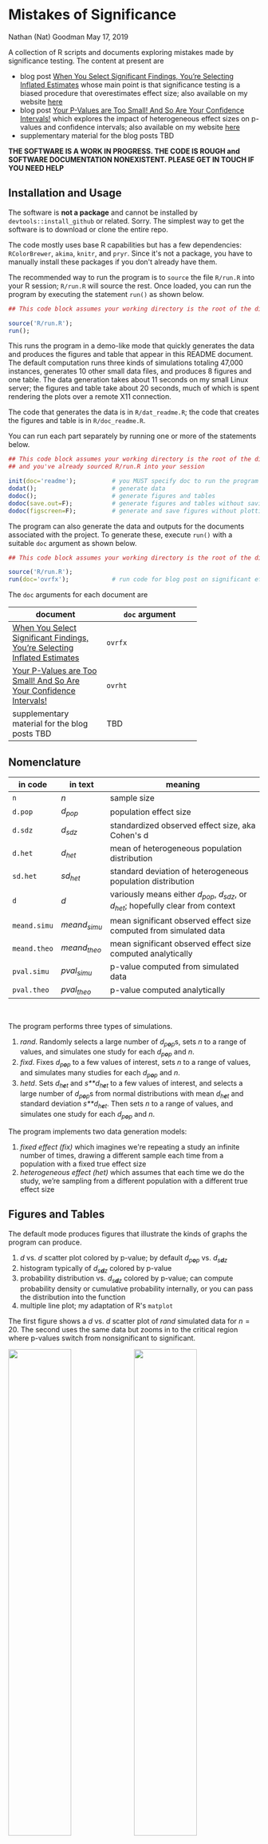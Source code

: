 Mistakes of Significance
================
Nathan (Nat) Goodman
May 17, 2019

<!-- README.md is generated from README.Rmd. Please edit that file -->
A collection of R scripts and documents exploring mistakes made by significance testing. The content at present are

-   blog post [When You Select Significant Findings, You’re Selecting Inflated Estimates](https://replicationnetwork.com/2019/02/16/goodman-when-youre-selecting-significant-findings-youre-selecting-inflated-estimates/) whose main point is that significance testing is a biased procedure that overestimates effect size; also available on my website [here](https://natgoodman.github.io/misig/ovrfx.stable.html)
-   blog post [Your P-Values are Too Small! And So Are Your Confidence Intervals!](https://replicationnetwork.com/2019/05/01/your-p-values-are-too-small-and-so-are-your-confidence-intervals/) which explores the impact of heterogeneous effect sizes on p-values and confidence intervals; also available on my website [here](https://natgoodman.github.io/misig/ovrht.stable.html)
-   supplementary material for the blog posts TBD

**THE SOFTWARE IS A WORK IN PROGRESS. THE CODE IS ROUGH and SOFTWARE DOCUMENTATION NONEXISTENT. PLEASE GET IN TOUCH IF YOU NEED HELP**

Installation and Usage
----------------------

The software is **not a package** and cannot be installed by `devtools::install_github` or related. Sorry. The simplest way to get the software is to download or clone the entire repo.

The code mostly uses base R capabilities but has a few dependencies: `RColorBrewer`, `akima`, `knitr`, and `pryr`. Since it's not a package, you have to manually install these packages if you don't already have them.

The recommended way to run the program is to `source` the file `R/run.R` into your R session; `R/run.R` will source the rest. Once loaded, you can run the program by executing the statement `run()` as shown below.

``` r
## This code block assumes your working directory is the root of the distribution

source('R/run.R');
run();
```

This runs the program in a demo-like mode that quickly generates the data and produces the figures and table that appear in this README document. The default computation runs three kinds of simulations totaling 47,000 instances, generates 10 other small data files, and produces 8 figures and one table. The data generation takes about 11 seconds on my small Linux server; the figures and table take about 20 seconds, much of which is spent rendering the plots over a remote X11 connection.

The code that generates the data is in `R/dat_readme.R`; the code that creates the figures and table is in `R/doc_readme.R`.

You can run each part separately by running one or more of the statements below.

``` r
## This code block assumes your working directory is the root of the distribution
## and you've already sourced R/run.R into your session

init(doc='readme');          # you MUST specify doc to run the program in pieces
dodat();                     # generate data
dodoc();                     # generate figures and tables
dodoc(save.out=F);           # generate figures and tables without saving them
dodoc(figscreen=F);          # generate and save figures without plotting to screen. much faster!
```

The program can also generate the data and outputs for the documents associated with the project. To generate these, execute `run()` with a suitable `doc` argument as shown below.

``` r
## This code block assumes your working directory is the root of the distribution.

source('R/run.R');
run(doc='ovrfx');            # run code for blog post on significant effect size inflation
```

The `doc` arguments for each document are

<table style="width:75%;">
<colgroup>
<col width="37%" />
<col width="37%" />
</colgroup>
<thead>
<tr class="header">
<th>document</th>
<th><code>doc</code> argument</th>
</tr>
</thead>
<tbody>
<tr class="odd">
<td><a href="https://replicationnetwork.com/2019/02/16/goodman-when-youre-selecting-significant-findings-youre-selecting-inflated-estimates/">When You Select Significant Findings, You’re Selecting Inflated Estimates</a></td>
<td><code>ovrfx</code></td>
</tr>
<tr class="even">
<td><a href="https://replicationnetwork.com/2019/05/01/your-p-values-are-too-small-and-so-are-your-confidence-intervals/">Your P-Values are Too Small! And So Are Your Confidence Intervals!</a></td>
<td><code>ovrht</code></td>
</tr>
<tr class="odd">
<td>supplementary material for the blog posts TBD</td>
<td>TBD</td>
</tr>
</tbody>
</table>

Nomenclature
------------

<table>
<colgroup>
<col width="12%" />
<col width="12%" />
<col width="74%" />
</colgroup>
<thead>
<tr class="header">
<th>in code</th>
<th>in text</th>
<th>meaning</th>
</tr>
</thead>
<tbody>
<tr class="odd">
<td><code>n</code></td>
<td><span class="math inline"><em>n</em></span></td>
<td>sample size</td>
</tr>
<tr class="even">
<td><code>d.pop</code></td>
<td><span class="math inline"><em>d</em><sub><em>p</em><em>o</em><em>p</em></sub></span></td>
<td>population effect size</td>
</tr>
<tr class="odd">
<td><code>d.sdz</code></td>
<td><span class="math inline"><em>d</em><sub><em>s</em><em>d</em><em>z</em></sub></span></td>
<td>standardized observed effect size, aka Cohen's d</td>
</tr>
<tr class="even">
<td><code>d.het</code></td>
<td><span class="math inline"><em>d</em><sub><em>h</em><em>e</em><em>t</em></sub></span></td>
<td>mean of heterogeneous population distribution</td>
</tr>
<tr class="odd">
<td><code>sd.het</code></td>
<td><span class="math inline"><em>s</em><em>d</em><sub><em>h</em><em>e</em><em>t</em></sub></span></td>
<td>standard deviation of heterogeneous population distribution</td>
</tr>
<tr class="even">
<td><code>d</code></td>
<td><span class="math inline"><em>d</em></span></td>
<td>variously means either <span class="math inline"><em>d</em><sub><em>p</em><em>o</em><em>p</em></sub></span>, <span class="math inline"><em>d</em><sub><em>s</em><em>d</em><em>z</em></sub></span>, or <span class="math inline"><em>d</em><sub><em>h</em><em>e</em><em>t</em></sub></span>; hopefully clear from context</td>
</tr>
<tr class="odd">
<td><code>meand.simu</code></td>
<td><span class="math inline"><em>m</em><em>e</em><em>a</em><em>n</em><em>d</em><sub><em>s</em><em>i</em><em>m</em><em>u</em></sub></span></td>
<td>mean significant observed effect size computed from simulated data</td>
</tr>
<tr class="even">
<td><code>meand.theo</code></td>
<td><span class="math inline"><em>m</em><em>e</em><em>a</em><em>n</em><em>d</em><sub><em>t</em><em>h</em><em>e</em><em>o</em></sub></span></td>
<td>mean significant observed effect size computed analytically</td>
</tr>
<tr class="odd">
<td><code>pval.simu</code></td>
<td><span class="math inline"><em>p</em><em>v</em><em>a</em><em>l</em><sub><em>s</em><em>i</em><em>m</em><em>u</em></sub></span></td>
<td>p-value computed from simulated data</td>
</tr>
<tr class="even">
<td><code>pval.theo</code></td>
<td><span class="math inline"><em>p</em><em>v</em><em>a</em><em>l</em><sub><em>t</em><em>h</em><em>e</em><em>o</em></sub></span></td>
<td>p-value computed analytically</td>
</tr>
</tbody>
</table>

<br/>

The program performs three types of simulations.

1.  *rand*. Randomly selects a large number of *d*<sub>*p**o**p*</sub>s, sets *n* to a range of values, and simulates one study for each *d*<sub>*p**o**p*</sub> and *n*.
2.  *fixd*. Fixes *d*<sub>*p**o**p*</sub> to a few values of interest, sets *n* to a range of values, and simulates many studies for each *d*<sub>*p**o**p*</sub> and *n*.
3.  *hetd*. Sets *d*<sub>*h**e**t*</sub> and *s**d*<sub>*h**e**t*</sub> to a few values of interest, and selects a large number of *d*<sub>*p**o**p*</sub>s from normal distributions with mean *d*<sub>*h**e**t*</sub> and standard deviation *s**d*<sub>*h**e**t*</sub>. Then sets *n* to a range of values, and simulates one study for each *d*<sub>*p**o**p*</sub> and *n*.

The program implements two data generation models:

1.  *fixed effect (fix)* which imagines we're repeating a study an infinite number of times, drawing a different sample each time from a population with a fixed true effect size
2.  *heterogeneous effect (het)* which assumes that each time we do the study, we’re sampling from a different population with a different true effect size

Figures and Tables
------------------

The default mode produces figures that illustrate the kinds of graphs the program can produce.

1.  *d* vs. *d* scatter plot colored by p-value; by default *d*<sub>*p**o**p*</sub> vs. *d*<sub>*s**d**z*</sub>
2.  histogram typically of *d*<sub>*s**d**z*</sub> colored by p-value
3.  probability distribution vs. *d*<sub>*s**d**z*</sub> colored by p-value; can compute probability density or cumulative probability internally, or you can pass the distribution into the function
4.  multiple line plot; my adaptation of R's `matplot`

The first figure shows a *d* vs. *d* scatter plot of *rand* simulated data for *n* = 20. The second uses the same data but zooms in to the critical region where p-values switch from nonsignificant to significant.

<img src="figure/readme/figure_001a_plotdvsd.png" width="50%" /><img src="figure/readme/figure_001b_plotdvsd_zoom.png" width="50%" />

Next are two histograms of *fixd* simulated data with different values for *d*<sub>*p**o**p*</sub> and *n*.

<img src="figure/readme/figure_002a_plothist_blue.png" width="50%" /><img src="figure/readme/figure_002b_plothist_red.png" width="50%" />

The next two are sampling distributions for the *het* model with different values for *d*<sub>*h**e**t*</sub>, *s**d*<sub>*h**e**t*</sub>, and *n*. The first shows probability density, the second cumulative probability.

<img src="figure/readme/figure_003a_plotpvsd_den.png" width="50%" /><img src="figure/readme/figure_003b_plotpvsd_cum.png" width="50%" />

The final block are line plots. The first shows mean significant observed effect size inflation for the *fix* model. The second shows p-value inflation for the *het* model. The first has raw data; the second applies a smoothing function. Both figures depict simulated and analytic results to illustrate the concordance.

<img src="figure/readme/figure_004a_plotm_meand.png" width="50%" /><img src="figure/readme/figure_004b_plotm_pval.png" width="50%" />

Finally, here is a table of supporting data.

| what       |  d.crit|  md20\_0.2|  md20\_0.5|  md20\_0.8|  ov20\_0.2|  ov20\_0.5|  ov20\_0.8|  nov\_0.2|  nov\_0.5|  nov\_0.8|
|:-----------|-------:|----------:|----------:|----------:|----------:|----------:|----------:|---------:|---------:|---------:|
| meand.fixd |    0.64|       0.80|       0.87|       0.98|       3.98|       1.75|       1.23|    175.31|     46.74|     17.95|
| meand.d2t  |    0.64|       0.79|       0.86|       0.98|       3.97|       1.72|       1.22|    166.70|     46.64|     16.69|

Comments Please!
----------------

Please post comments on [Twitter](https://twitter.com/gnatgoodman) or [Facebook](https://www.facebook.com/nathan.goodman.3367), or contact me by email <natg@shore.net>.

Please report bugs, other software problems, and feature requests using the [GitHub Issue Tracker](https://github.com/natgoodman/effit/issues). I will be notified, and you'll be apprised of progress. As already noted, the software is still rough and software documentation nonexistent.

Copyright & License
-------------------

Copyright (c) 2019 Nathan Goodman

The software is **open source and free**, released under the [MIT License](https://opensource.org/licenses/MIT). The documentation is **open access**, released under the [Creative Commons Attribution 4.0 International License](https://creativecommons.org/licenses/by/4.0).
